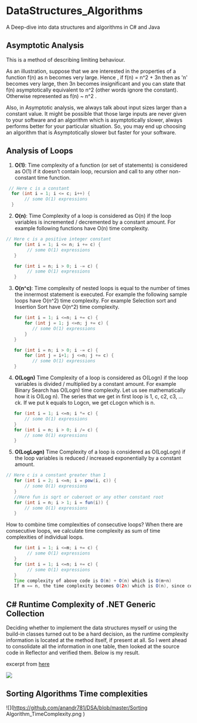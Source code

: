 # DataStructures_Algorithms

A Deep-dive into data structures and algorithms in C# and Java

## Asymptotic Analysis

This is a method of describing limiting behaviour.

As an illustration, suppose that we are interested in the properties of a function f(n) as n becomes very large. Hence , if f(n) = n^2 + 3n then as 'n' becomes very large, then 3n becomes insignificant and you can state that f(n) asymptotically equivalent to n^2 (other words ignore the constant). Otherwise represented as f(n) ~ n^2 .

Also, in Asymptotic analysis, we always talk about input sizes larger than a constant value. It might be possible that those large inputs are never given to your software and an algorithm which is asymptotically slower, always performs better for your particular situation. So, you may end up choosing an algorithm that is Asymptotically slower but faster for your software.

## Analysis of Loops

1. **O(1)**: Time complexity of a function (or set of statements) is considered as O(1) if it doesn’t contain loop, recursion and call to any other non-constant time function.

```java
 // Here c is a constant
  for (int i = 1; i <= c; i++) {
       // some O(1) expressions
  }
```

2. **O(n)**: Time Complexity of a loop is considered as O(n) if the loop variables is incremented / decremented by a constant amount. For example following functions have O(n) time complexity.

```java
// Here c is a positive integer constant
   for (int i = 1; i <= n; i += c) {
        // some O(1) expressions
   }

   for (int i = n; i > 0; i -= c) {
        // some O(1) expressions
   }
```

3. **O(n^c)**: Time complexity of nested loops is equal to the number of times the innermost statement is executed. For example the following sample loops have O(n^2) time complexity.
   For example Selection sort and Insertion Sort have O(n^2) time complexity.

```java
   for (int i = 1; i <=n; i += c) {
       for (int j = 1; j <=n; j += c) {
          // some O(1) expressions
       }
   }

   for (int i = n; i > 0; i -= c) {
       for (int j = i+1; j <=n; j += c) {
          // some O(1) expressions
   }
```

4. **O(Logn)** Time Complexity of a loop is considered as O(Logn) if the loop variables is divided / multiplied by a constant amount.
   For example Binary Search has O(Logn) time complexity. Let us see mathematically how it is O(Log n). The series that we get in first loop is 1, c, c2, c3, … ck. If we put k equals to Logcn, we get cLogcn which is n.

```java
   for (int i = 1; i <=n; i *= c) {
       // some O(1) expressions
   }
   for (int i = n; i > 0; i /= c) {
       // some O(1) expressions
   }
```

5. **O(LogLogn)** Time Complexity of a loop is considered as O(LogLogn) if the loop variables is reduced / increased exponentially by a constant amount.

```java
// Here c is a constant greater than 1
   for (int i = 2; i <=n; i = pow(i, c)) {
       // some O(1) expressions
   }
   //Here fun is sqrt or cuberoot or any other constant root
   for (int i = n; i > 1; i = fun(i)) {
       // some O(1) expressions
   }
```

How to combine time complexities of consecutive loops?
When there are consecutive loops, we calculate time complexity as sum of time complexities of individual loops.

```java
   for (int i = 1; i <=m; i += c) {
        // some O(1) expressions
   }
   for (int i = 1; i <=n; i += c) {
        // some O(1) expressions
   }
   Time complexity of above code is O(m) + O(n) which is O(m+n)
   If m == n, the time complexity becomes O(2n) which is O(n), since constants are ignored.
```

## C# Runtime Complexity of .NET Generic Collection

Deciding whether to implement the data structures myself or using the build-in classes turned out to be a hard decision, as the runtime complexity information is located at the method itself, if present at all. So I went ahead to consolidate all the information in one table, then looked at the source code in Reflector and verified them. Below is my result.

excerpt from [here](http://c-sharp-snippets.blogspot.com/2010/03/runtime-complexity-of-net-generic.html)

![](https://github.com/anandr781/DSA/blob/master/C%23_Collections.png)

## Sorting Algorithms Time complexities

![](https://github.com/anandr781/DSA/blob/master/Sorting Algorithm_TimeComplexity.png
)
